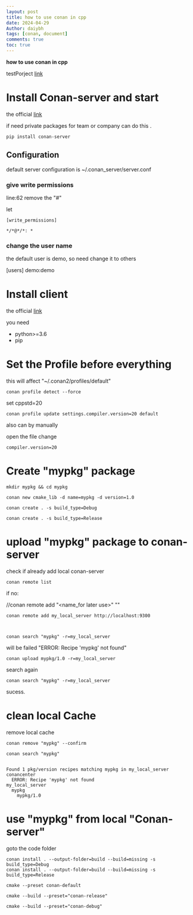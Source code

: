 ```yaml
---
layout: post
title: how to use conan in cpp
date: 2024-04-29
Author: daiybh
tags: [conan, document]
comments: true
toc: true
---
```


**how to use conan in cpp**

testPorject [link](https://github.com/daiybh/conan-usage/)


# Install Conan-server  and start

the official  [link](https://docs.conan.io/2/reference/conan_server.html) 

if need private packages for team or company  can do this .

    pip install conan-server

## Configuration

default server configuration is ~/.conan_server/server.conf


### give write permissions

line:62  remove the "#"  

let 
```
[write_permissions]

*/*@*/*: *
```

### change the user name

the default user is demo, so need change it to others

[users]
demo:demo

# Install client

the official [link](https://docs.conan.io/2/installation.html)

you need 

* python>=3.6
* pip

# **Set the Profile before everything**

this will affect  "~/.conan2/profiles/default"

    conan profile detect --force


set cppstd=20

    conan profile update settings.compiler.version=20 default 

also can by manually 

open the file change 
    
    compiler.version=20




# Create "mypkg" package

    mkdir mypkg && cd mypkg

    conan new cmake_lib -d name=mypkg -d version=1.0

    conan create . -s build_type=Debug

    conan create . -s build_type=Release



# upload "mypkg" package to conan-server

check if already add local conan-server


    conan remote list


if no:

//conan remote add "<name_for later use>" "<remote conan Server URL>"

    conan remote add my_local_server http://localhost:9300



    conan search "mypkg" -r=my_local_server

will be failed "ERROR: Recipe 'mypkg' not found"

    conan upload mypkg/1.0 -r=my_local_server

search again

    conan search "mypkg" -r=my_local_server

sucess.


# clean local Cache

remove local cache

    conan remove "mypkg" --confirm
```
conan search "mypkg"


Found 1 pkg/version recipes matching mypkg in my_local_server
conancenter
  ERROR: Recipe 'mypkg' not found
my_local_server
  mypkg
    mypkg/1.0
```	
	

# use "mypkg" from local "Conan-server"	

goto the code folder

    conan install . --output-folder=build --build=missing -s build_type=Debug
    conan install . --output-folder=build --build=missing -s build_type=Release

    cmake --preset conan-default

    cmake --build --preset="conan-release"
    
    cmake --build --preset="conan-debug"


